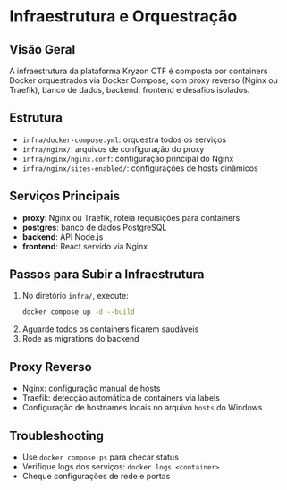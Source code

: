 # Infraestrutura e Orquestração

## Visão Geral
A infraestrutura da plataforma Kryzon CTF é composta por containers Docker orquestrados via Docker Compose, com proxy reverso (Nginx ou Traefik), banco de dados, backend, frontend e desafios isolados.

## Estrutura
- `infra/docker-compose.yml`: orquestra todos os serviços
- `infra/nginx/`: arquivos de configuração do proxy
- `infra/nginx/nginx.conf`: configuração principal do Nginx
- `infra/nginx/sites-enabled/`: configurações de hosts dinâmicos

## Serviços Principais
- **proxy**: Nginx ou Traefik, roteia requisições para containers
- **postgres**: banco de dados PostgreSQL
- **backend**: API Node.js
- **frontend**: React servido via Nginx

## Passos para Subir a Infraestrutura
1. No diretório `infra/`, execute:
   ```bash
   docker compose up -d --build
   ```
2. Aguarde todos os containers ficarem saudáveis
3. Rode as migrations do backend

## Proxy Reverso
- Nginx: configuração manual de hosts
- Traefik: detecção automática de containers via labels
- Configuração de hostnames locais no arquivo `hosts` do Windows

## Troubleshooting
- Use `docker compose ps` para checar status
- Verifique logs dos serviços: `docker logs <container>`
- Cheque configurações de rede e portas
